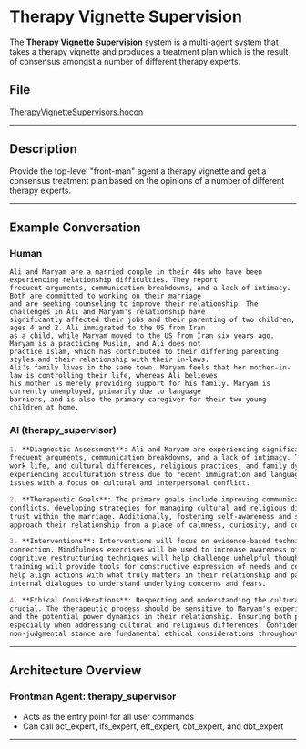 # Therapy Vignette Supervision

The **Therapy Vignette Supervision** system is a multi-agent system that takes a therapy vignette and produces a
treatment plan which is the result of consensus amongst a number of different therapy experts.

## File

[TherapyVignetteSupervisors.hocon](../../registries/therapy_vignette_supervisors.hocon)

---

## Description

Provide the top-level "front-man" agent a therapy vignette and get a consensus treatment plan based on the opinions of a
number of different therapy experts.

---

## Example Conversation

### Human

```text
Ali and Maryam are a married couple in their 40s who have been experiencing relationship difficulties. They report
frequent arguments, communication breakdowns, and a lack of intimacy. Both are committed to working on their marriage
and are seeking counseling to improve their relationship. The challenges in Ali and Maryam's relationship have
significantly affected their jobs and their parenting of two children, ages 4 and 2. Ali immigrated to the US from Iran
as a child, while Maryam moved to the US from Iran six years ago. Maryam is a practicing Muslim, and Ali does not
practice Islam, which has contributed to their differing parenting styles and their relationship with their in-laws.
Ali's family lives in the same town. Maryam feels that her mother-in-law is controlling their life, whereas Ali believes
his mother is merely providing support for his family. Maryam is currently unemployed, primarily due to language
barriers, and is also the primary caregiver for their two young children at home.
```

### AI (therapy_supervisor)

```markdown
1. **Diagnostic Assessment**: Ali and Maryam are experiencing significant relationship distress, characterized by
frequent arguments, communication breakdowns, and a lack of intimacy. The challenges have impacted their parenting and
work life, and cultural differences, religious practices, and family dynamics are contributing factors. Maryam may be
experiencing acculturation stress due to recent immigration and language barriers. Their symptoms suggest relational
issues with a focus on cultural and interpersonal conflict.

2. **Therapeutic Goals**: The primary goals include improving communication skills to reduce misunderstandings and
conflicts, developing strategies for managing cultural and religious differences, enhancing intimacy, and rebuilding
trust within the marriage. Additionally, fostering self-awareness and self-leadership in both partners can help them
approach their relationship from a place of calmness, curiosity, and compassion.

3. **Interventions**: Interventions will focus on evidence-based techniques that enhance communication and emotional
connection. Mindfulness exercises will be used to increase awareness of thoughts and emotional responses, while
cognitive restructuring techniques will help challenge unhelpful thoughts contributing to conflict. Communication skills
training will provide tools for constructive expression of needs and concerns. Additionally, values clarification will
help align actions with what truly matters in their relationship and parenting, and guided meditations will facilitate
internal dialogues to understand underlying concerns and fears.

4. **Ethical Considerations**: Respecting and understanding the cultural and religious backgrounds of Ali and Maryam is
crucial. The therapeutic process should be sensitive to Maryam's experience as a recent immigrant, her language barriers,
and the potential power dynamics in their relationship. Ensuring both partners feel heard and respected is vital,
especially when addressing cultural and religious differences. Confidentiality, informed consent, and maintaining a
non-judgmental stance are fundamental ethical considerations throughout the therapy process.
```

---

## Architecture Overview

### Frontman Agent: **therapy_supervisor**

* Acts as the entry point for all user commands
* Can call act_expert, ifs_expert, eft_expert, cbt_expert, and dbt_expert

---
